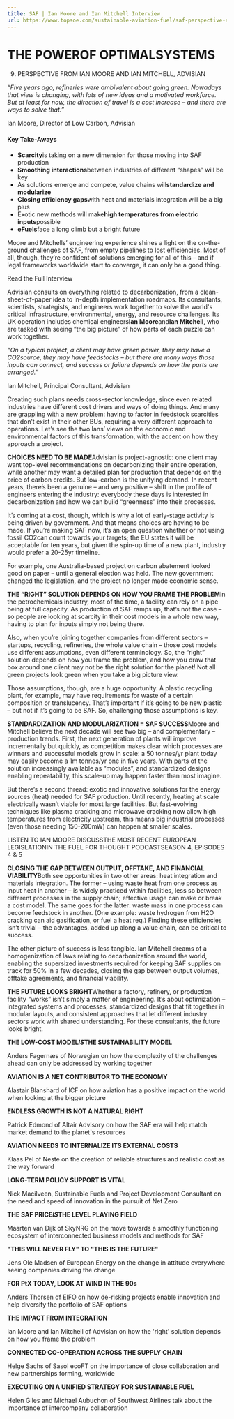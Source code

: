 ```yaml
---
title: SAF | Ian Moore and Ian Mitchell Interview
url: https://www.topsoe.com/sustainable-aviation-fuel/saf-perspective-advisian#download-popup-u4m-interview-header
---
```


# THE POWEROF OPTIMALSYSTEMS

09. PERSPECTIVE FROM IAN MOORE AND IAN MITCHELL, ADVISIAN

*“Five years ago, refineries were ambivalent about going green. Nowadays that view is changing, with lots of new ideas and a motivated workforce. But at least for now, the direction of travel is a cost increase – and there are ways to solve that.”*

Ian Moore, Director of Low Carbon, Advisian

#### Key Take-Aways

- **Scarcity**is taking on a new dimension for those moving into SAF production
- **Smoothing interactions**between industries of different “shapes” will be key
- As solutions emerge and compete, value chains will**standardize and modularize**
- **Closing efficiency gaps**with heat and materials integration will be a big plus
- Exotic new methods will make**high temperatures from electric inputs**possible
- **eFuels**face a long climb but a bright future

Moore and Mitchells’ engineering experience shines a light on the on-the-ground challenges of SAF, from empty pipelines to lost efficiencies. Most of all, though, they’re confident of solutions emerging for all of this – and if legal frameworks worldwide start to converge, it can only be a good thing.

Read the Full Interview

Advisian consults on everything related to decarbonization, from a clean-sheet-of-paper idea to in-depth implementation roadmaps. Its consultants, scientists, strategists, and engineers work together to solve the world's critical infrastructure, environmental, energy, and resource challenges. Its UK operation includes chemical engineers**Ian Moore**and**Ian Mitchell**, who are tasked with seeing “the big picture” of how parts of each puzzle can work together.

*“On a typical project, a client may have green power, they may have a CO2source, they may have feedstocks – but there are many ways those inputs can connect, and success or failure depends on how the parts are arranged.”*

Ian Mitchell, Principal Consultant, Advisian

Creating such plans needs cross-sector knowledge, since even related industries have different cost drivers and ways of doing things. And many are grappling with a new problem: having to factor in feedstock scarcities that don’t exist in their other BUs, requiring a very different approach to operations. Let’s see the two Ians’ views on the economic and environmental factors of this transformation, with the accent on how they approach a project.

**CHOICES NEED TO BE MADE**Advisian is project-agnostic: one client may want top-level recommendations on decarbonizing their entire operation, while another may want a detailed plan for production that depends on the price of carbon credits. But low-carbon is the unifying demand. In recent years, there’s been a genuine – and very positive – shift in the profile of engineers entering the industry: everybody these days is interested in decarbonization and how we can build “greenness” into their processes.

It’s coming at a cost, though, which is why a lot of early-stage activity is being driven by government. And that means choices are having to be made. If you’re making SAF now, it’s an open question whether or not using fossil CO2can count towards your targets; the EU states it will be acceptable for ten years, but given the spin-up time of a new plant, industry would prefer a 20-25yr timeline.

For example, one Australia-based project on carbon abatement looked good on paper – until a general election was held. The new government changed the legislation, and the project no longer made economic sense.

**THE “RIGHT” SOLUTION DEPENDS ON HOW YOU FRAME THE PROBLEM**In the petrochemicals industry, most of the time, a facility can rely on a pipe being at full capacity. As production of SAF ramps up, that’s not the case – so people are looking at scarcity in their cost models in a whole new way, having to plan for inputs simply not being there.

Also, when you’re joining together companies from different sectors – startups, recycling, refineries, the whole value chain – those cost models use different assumptions, even different terminology. So, the “right” solution depends on how you frame the problem, and how you draw that box around one client may not be the right solution for the planet! Not all green projects look green when you take a big picture view.

Those assumptions, though, are a huge opportunity. A plastic recycling plant, for example, may have requirements for waste of a certain composition or translucency. That’s important if it’s going to be new plastic – but not if it’s going to be SAF. So, challenging those assumptions is key.

**STANDARDIZATION AND MODULARIZATION = SAF SUCCESS**Moore and Mitchell believe the next decade will see two big – and complementary – production trends. First, the next generation of plants will improve incrementally but quickly, as competition makes clear which processes are winners and successful models grow in scale: a 50 tonnes/yr plant today may easily become a 1m tonnes/yr one in five years. With parts of the solution increasingly available as “modules”, and standardized designs enabling repeatability, this scale-up may happen faster than most imagine.

But there’s a second thread: exotic and innovative solutions for the energy sources (heat) needed for SAF production. Until recently, heating at scale electrically wasn’t viable for most large facilities. But fast-evolving techniques like plasma cracking and microwave cracking now allow high temperatures from electricity upstream, this means big industrial processes (even those needing 150-200mW) can happen at smaller scales.

LISTEN TO IAN MOORE DISCUSSTHE MOST RECENT EUROPEAN LEGISLATIONIN THE FUEL FOR THOUGHT PODCASTSEASON 4, EPISODES 4 & 5

**CLOSING THE GAP BETWEEN OUTPUT, OFFTAKE, AND FINANCIAL VIABILITY**Both see opportunities in two other areas: heat integration and materials integration. The former – using waste heat from one process as input heat in another – is widely practiced within facilities, less so between different processes in the supply chain; effective usage can make or break a cost model. The same goes for the latter: waste mass in one process can become feedstock in another. (One example: waste hydrogen from H2O cracking can aid gasification, or fuel a heat req.) Finding these efficiencies isn’t trivial – the advantages, added up along a value chain, can be critical to success.

The other picture of success is less tangible. Ian Mitchell dreams of a homogenization of laws relating to decarbonization around the world, enabling the supersized investments required for keeping SAF supplies on track for 50% in a few decades, closing the gap between output volumes, offtake agreements, and financial viability.

**THE FUTURE LOOKS BRIGHT**Whether a factory, refinery, or production facility “works” isn’t simply a matter of engineering. It’s about optimization – integrated systems and processes, standardized designs that fit together in modular layouts, and consistent approaches that let different industry sectors work with shared understanding. For these consultants, the future looks bright.

**THE LOW-COST MODEL*IS*THE SUSTAINABILITY MODEL**

Anders Fagernæs of Norwegian on how the complexity of the challenges ahead can only be addressed by working together

**AVIATION IS A NET CONTRIBUTOR TO THE ECONOMY**

Alastair Blanshard of ICF on how aviation has a positive impact on the world when looking at the bigger picture

**ENDLESS GROWTH IS NOT A NATURAL RIGHT**

Patrick Edmond of Altair Advisory on how the SAF era will help match market demand to the planet's resources

**AVIATION NEEDS TO INTERNALIZE ITS EXTERNAL COSTS**

Klaas Pel of Neste on the creation of reliable structures and realistic cost as the way forward

**LONG-TERM POLICY SUPPORT IS VITAL**

Nick Macilveen, Sustainable Fuels and Project Development Consultant on the need and speed of innovation in the pursuit of Net Zero

**THE SAF PRICE*IS*THE LEVEL PLAYING FIELD**

Maarten van Dijk of SkyNRG on the move towards a smoothly functioning ecosystem of interconnected business models and methods for SAF

**"THIS WILL NEVER FLY" TO "THIS IS THE FUTURE"**

Jens Ole Madsen of European Energy on the change in attitude everywhere seeing companies driving the change

**FOR PtX TODAY, LOOK AT WIND IN THE 90s**

Anders Thorsen of EIFO on how de-risking projects enable innovation and help diversify the portfolio of SAF options

**THE IMPACT FROM INTEGRATION**

Ian Moore and Ian Mitchell of Advisian on how the 'right' solution depends on how you frame the problem

**CONNECTED CO-OPERATION ACROSS THE SUPPLY CHAIN**

Helge Sachs of Sasol ecoFT on the importance of close collaboration and new partnerships forming, worldwide

**EXECUTING ON A UNIFIED STRATEGY FOR SUSTAINABLE FUEL**

Helen Giles and Michael Aubuchon of Southwest Airlines talk about the importance of intercompany collaboration
